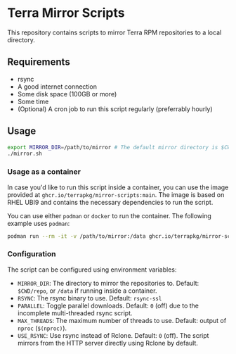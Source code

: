# Terra Mirror Scripts

This repository contains scripts to mirror Terra RPM repositories to a local directory.

## Requirements

- rsync
- A good internet connection
- Some disk space (100GB or more)
- Some time
- (Optional) A cron job to run this script regularly (preferrably hourly)

## Usage

```bash
export MIRROR_DIR=/path/to/mirror # The default mirror directory is $CWD/repo
./mirror.sh
```

### Usage as a container

In case you'd like to run this script inside a container, you can use the image provided at `ghcr.io/terrapkg/mirror-scripts:main`. The image is based on RHEL UBI9 and contains the necessary dependencies to run the script.

You can use either `podman` or `docker` to run the container. The following example uses `podman`:

```bash
podman run --rm -it -v /path/to/mirror:/data ghcr.io/terrapkg/mirror-scripts:main
```

### Configuration

The script can be configured using environment variables:

- `MIRROR_DIR`: The directory to mirror the repositories to. Default: `$CWD/repo`, or `/data` if running inside a container.
- `RSYNC`: The rsync binary to use. Default: `rsync-ssl`
- `PARALLEL`: Toggle parallel downloads. Default: `0` (off) due to the incomplete multi-threaded rsync script.
- `MAX_THREADS`: The maximum number of threads to use. Default: output of `nproc` (`$(nproc)`).
- `USE_RSYNC`: Use rsync instead of Rclone. Default: `0` (off). The script mirrors from the HTTP server directly using Rclone by default.
